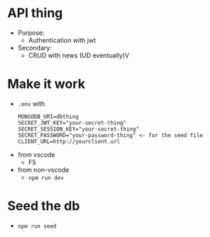 # API thing
- Purpose:
  - Authentication with jwt
- Secondary:
  - CRUD with news (UD eventually)V

# Make it work
- `.env` with
  ```
  MONGODB_URI=dbthing
  SECRET_JWT_KEY="your-secret-thing"
  SECRET_SESSION_KEY="your-secret-thing"
  SECRET_PASSWORD="your-password-thing" <- for the seed file
  CLIENT_URL=http://yourclient.url
  ```
- from vscode
  - F5
- from non-vscode
  - `npm run dev`

# Seed the db
- `npm run seed`